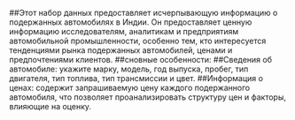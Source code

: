 ##Этот набор данных предоставляет исчерпывающую информацию о подержанных автомобилях в Индии. Он предоставляет ценную информацию исследователям, аналитикам и предприятиям автомобильной промышленности, особенно тем, кто интересуется тенденциями рынка подержанных автомобилей, ценами и предпочтениями клиентов.
##сновные особенности:
##Сведения об автомобиле: укажите марку, модель, год выпуска, пробег, тип двигателя, тип топлива, тип трансмиссии и цвет.
##Информация о ценах: содержит запрашиваемую цену каждого подержанного автомобиля, что позволяет проанализировать структуру цен и факторы, влияющие на оценку.
